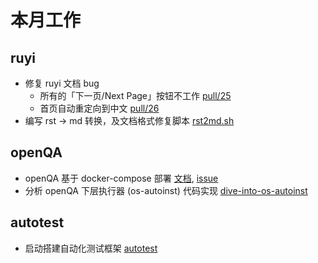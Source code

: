 # 本月工作

## ruyi

- 修复 ruyi 文档 bug
  - 所有的「下一页/Next Page」按钮不工作 [pull/25](https://github.com/ruyisdk/docs/pull/25)
  - 首页自动重定向到中文 [pull/26](https://github.com/ruyisdk/docs/pull/26)
- 编写 rst -> md 转换，及文档格式修复脚本 [rst2md.sh](./202312_week1/rst2md.sh)

## openQA

- openQA 基于 docker-compose 部署 [文档](./202312_week2/openqa_docker.md), [issue](https://github.com/os-autoinst/openQA/issues/5384)
- 分析 openQA 下层执行器 (os-autoinst) 代码实现 [dive-into-os-autoinst](../doc/openqa/dive-into-os-autoinst.md)

## autotest

- 启动搭建自动化测试框架 [autotest](https://github.com/trdthg/t-autotest)
